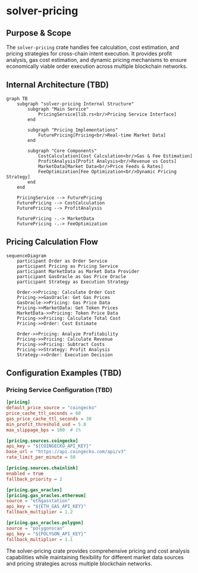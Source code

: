 # solver-pricing

## Purpose & Scope

The `solver-pricing` crate handles fee calculation, cost estimation, and pricing strategies for cross-chain intent execution. It provides profit analysis, gas cost estimation, and dynamic pricing mechanisms to ensure economically viable order execution across multiple blockchain networks.

## Internal Architecture (TBD)

```mermaid
graph TB
    subgraph "solver-pricing Internal Structure"
        subgraph "Main Service"
            PricingService[lib.rs<br/>Pricing Service Interface]
        end

        subgraph "Pricing Implementations"
            FuturePricing[Pricing<br/>Real-time Market Data]
        end

        subgraph "Core Components"
            CostCalculation[Cost Calculation<br/>Gas & Fee Estimation]
            ProfitAnalysis[Profit Analysis<br/>Revenue vs Costs]
            MarketData[Market Data<br/>Price Feeds & Rates]
            FeeOptimization[Fee Optimization<br/>Dynamic Pricing Strategy]
        end
    end

    PricingService --> FuturePricing
    FuturePricing --> CostCalculation
    FuturePricing --> ProfitAnalysis

    FuturePricing -.-> MarketData
    FuturePricing -.-> FeeOptimization
```

## Pricing Calculation Flow

```mermaid
sequenceDiagram
    participant Order as Order Service
    participant Pricing as Pricing Service
    participant MarketData as Market Data Provider
    participant GasOracle as Gas Price Oracle
    participant Strategy as Execution Strategy

    Order->>Pricing: Calculate Order Cost
    Pricing->>GasOracle: Get Gas Prices
    GasOracle->>Pricing: Gas Price Data
    Pricing->>MarketData: Get Token Prices
    MarketData->>Pricing: Token Price Data
    Pricing->>Pricing: Calculate Total Cost
    Pricing->>Order: Cost Estimate

    Order->>Pricing: Analyze Profitability
    Pricing->>Pricing: Calculate Revenue
    Pricing->>Pricing: Subtract Costs
    Pricing->>Strategy: Profit Analysis
    Strategy->>Order: Execution Decision
```

## Configuration Examples (TBD)

### Pricing Service Configuration (TBD)

```toml
[pricing]
default_price_source = "coingecko"
price_cache_ttl_seconds = 60
gas_price_cache_ttl_seconds = 30
min_profit_threshold_usd = 5.0
max_slippage_bps = 100  # 1%

[pricing.sources.coingecko]
api_key = "${COINGECKO_API_KEY}"
base_url = "https://api.coingecko.com/api/v3"
rate_limit_per_minute = 50

[pricing.sources.chainlink]
enabled = true
fallback_priority = 2

[pricing.gas_oracles]
[pricing.gas_oracles.ethereum]
source = "ethgasstation"
api_key = "${ETH_GAS_API_KEY}"
fallback_multiplier = 1.2

[pricing.gas_oracles.polygon]
source = "polygonscan"
api_key = "${POLYGON_API_KEY}"
fallback_multiplier = 1.1
```

The solver-pricing crate provides comprehensive pricing and cost analysis capabilities while maintaining flexibility for different market data sources and pricing strategies across multiple blockchain networks.
